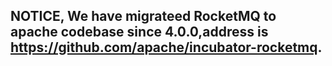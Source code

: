 ## NOTICE, We have migrateed RocketMQ to apache codebase since 4.0.0,address is https://github.com/apache/incubator-rocketmq.

